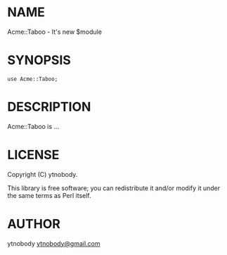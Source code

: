# NAME

Acme::Taboo - It's new $module

# SYNOPSIS

    use Acme::Taboo;

# DESCRIPTION

Acme::Taboo is ...

# LICENSE

Copyright (C) ytnobody.

This library is free software; you can redistribute it and/or modify
it under the same terms as Perl itself.

# AUTHOR

ytnobody <ytnobody@gmail.com>
